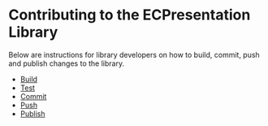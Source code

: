 # Contributing to the ECPresentation Library

Below are instructions for library developers on how to build,
commit, push and publish changes to the library.
- [Build](./Build.md)
- [Test](./Test.md)
- [Commit](./Commit.md)
- [Push](./Push.md)
- [Publish](./Publish.md)